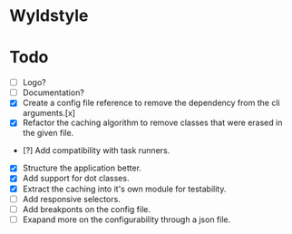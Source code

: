 # Wyldstyle

# Todo
- [ ] Logo?
- [ ] Documentation?
- [x] Create a config file reference to remove the dependency from the cli arguments.[x]
- [x] Refactor the caching algorithm to remove classes that were erased in the given file.
- [?] Add compatibility with task runners.
- [x] Structure the application better.
- [x] Add support for dot classes.
- [x] Extract the caching into it's own module for testability.
- [ ] Add responsive selectors.
- [ ] Add breakponts on the config file.
- [ ] Exapand more on the configurability through a json file.
